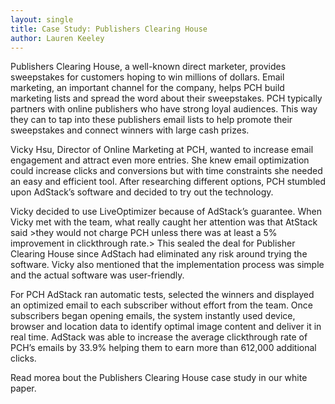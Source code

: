 ```yaml
---
layout: single
title: Case Study: Publishers Clearing House
author: Lauren Keeley 
---
```

Publishers Clearing House, a well-known direct marketer, provides sweepstakes for customers hoping to win millions of dollars. Email marketing, an important channel for the company, helps PCH build marketing lists and spread the word about their sweepstakes.  PCH typically partners with online publishers who have strong loyal audiences. This way they can to tap into these publishers email lists to help promote their sweepstakes and connect winners with large cash prizes. 

Vicky Hsu, Director of Online Marketing at PCH, wanted to increase email engagement and attract even more entries. She knew email optimization could increase clicks and conversions but with time constraints she needed an easy and efficient tool. After researching different options, PCH stumbled upon AdStack’s software and decided to try out the technology.

Vicky decided to use LiveOptimizer because of AdStack’s guarantee. When Vicky met with the team, what really caught her attention was that AtStack said >they would not charge PCH unless there was at least a 5% improvement in clickthrough rate.> This sealed the deal for Publisher Clearing House since AdStach had eliminated any risk around trying the software. Vicky also mentioned that the implementation process was simple and the actual software was user-friendly.   

For PCH AdStack ran automatic tests, selected the winners and displayed an optimized email to each subscriber without effort from the team. Once subscribers began opening emails, the system instantly used device, browser and location data to identify optimal image content and deliver it in real time. AdStack was able to increase the average clickthrough rate of PCH’s emails by 33.9% helping them to earn more than 612,000 additional clicks. 

Read morea bout the Publishers Clearing House case study in our white paper.  
